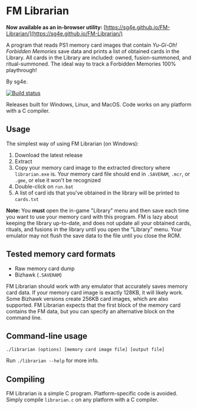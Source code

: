 # FM Librarian

**Now available as an in-browser utility:** [https://sg4e.github.io/FM-Librarian/](https://sg4e.github.io/FM-Librarian/)

A program that reads PS1 memory card images that contain *Yu-Gi-Oh! Forbidden Memories* save data and prints a list of obtained cards in the Library. All cards in the Library are included: owned, fusion-summoned, and ritual-summoned. The ideal way to track a Forbidden Memories 100% playthrough!

By sg4e.

[![Build status](https://ci.appveyor.com/api/projects/status/u34atpv4g7rcliin/branch/master?svg=true)](https://ci.appveyor.com/project/sg4e/fm-librarian/branch/master)

Releases built for Windows, Linux, and MacOS. Code works on any platform with a C compiler.

## Usage
The simplest way of using FM Librarian (on Windows):
1. Download the latest release
1. Extract
1. Copy your memory card image to the extracted directory where `librarian.exe` is. Your memory card file should end in `.SAVERAM`, `.mcr`, or `.gme`, or else it won't be recognized
1. Double-click on `run.bat`
1. A list of card ids that you've obtained in the library will be printed to `cards.txt`

**Note:** You **must** open the in-game "Library" menu and then save each time you want to use your memory card with this program. FM is lazy about keeping the library up-to-date, and does not update all your obtained cards, rituals, and fusions in the library until you open the "Library" menu. Your emulator may not flush the save data to the file until you close the ROM.

## Tested memory card formats
* Raw memory card dump
* Bizhawk (`.SAVERAM`)

FM Librarian should work with any emulator that accurately saves memory card data. If your memory card image is exactly 128KB, it will likely work. Some Bizhawk versions create 256KB card images, which are also supported. FM Librarian expects that the first block of the memory card contains the FM data, but you can specify an alternative block on the command line.

## Command-line usage
```
./librarian (options) [memory card image file] [output file]
```
Run `./librarian --help` for more info.

## Compiling
FM Librarian is a simple C program. Platform-specific code is avoided. Simply compile `librarian.c` on any platform with a C compiler.
